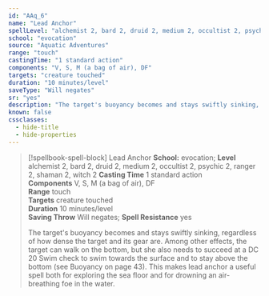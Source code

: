 ```yaml
---
id: "AAq_6"
name: "Lead Anchor"
spellLevel: "alchemist 2, bard 2, druid 2, medium 2, occultist 2, psychic 2, ranger 2, shaman 2, witch 2"
school: "evocation"
source: "Aquatic Adventures"
range: "touch"
castingTime: "1 standard action"
components: "V, S, M (a bag of air), DF"
targets: "creature touched"
duration: "10 minutes/level"
saveType: "Will negates"
sr: "yes"
description: "The target's buoyancy becomes and stays swiftly sinking, regardless of how dense the target and its gear are. Among other effects, the target can walk on the bottom, but she also needs to succeed at a DC 20 Swim check to swim towards the surface and to stay above the bottom (see Buoyancy on page 43). This makes lead anchor a useful spell both for exploring the sea floor and for drowning an air-breathing foe in the water."
known: false
cssclasses:
  - hide-title
  - hide-properties
---
```


> [!spellbook-spell-block] Lead Anchor
> **School:** evocation; **Level** alchemist 2, bard 2, druid 2, medium 2, occultist 2, psychic 2, ranger 2, shaman 2, witch 2
> **Casting Time** 1 standard action  
> **Components** V, S, M (a bag of air), DF  
> **Range** touch  
> **Targets** creature touched  
> **Duration** 10 minutes/level  
> **Saving Throw** Will negates; **Spell Resistance** yes
> 
> The target's buoyancy becomes and stays swiftly sinking, regardless of how dense the target and its gear are. Among other effects, the target can walk on the bottom, but she also needs to succeed at a DC 20 Swim check to swim towards the surface and to stay above the bottom (see Buoyancy on page 43). This makes lead anchor a useful spell both for exploring the sea floor and for drowning an air-breathing foe in the water.